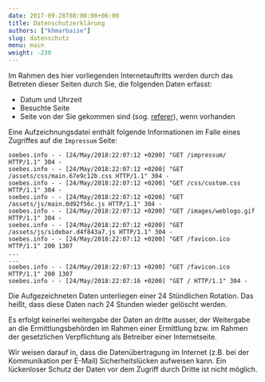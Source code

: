 ```yaml
---
date: 2017-09-28T08:00:00+06:00
title: Datenschutzerklärung
authors: ["khmarbaise"]
slug: datenschutz
menu: main
weight: -230
---
```

Im Rahmen des hier vorliegenden Internetauftritts werden durch das Betreten dieser Seiten durch Sie, die folgenden Daten erfasst:

 * Datum und Uhrzeit
 * Besuchte Seite
 * Seite von der Sie gekommen sind (sog. [referer](https://de.wikipedia.org/wiki/Referrer)), wenn vorhanden

Eine Aufzeichnungsdatei enthält folgende Informationen im Falle eines Zugriffes
auf die `Impressum` Seite:
```
soebes.info - - [24/May/2018:22:07:12 +0200] "GET /impressum/ HTTP/1.1" 304 -
soebes.info - - [24/May/2018:22:07:12 +0200] "GET /assets/css/main.67e9c12b.css HTTP/1.1" 304 -
soebes.info - - [24/May/2018:22:07:12 +0200] "GET /css/custom.css HTTP/1.1" 304 -
soebes.info - - [24/May/2018:22:07:12 +0200] "GET /assets/js/main.0d92f56c.js HTTP/1.1" 304 -
soebes.info - - [24/May/2018:22:07:12 +0200] "GET /images/weblogo.gif HTTP/1.1" 304 -
soebes.info - - [24/May/2018:22:07:12 +0200] "GET /assets/js/sidebar.d4f843a7.js HTTP/1.1" 304 -
soebes.info - - [24/May/2018:22:07:12 +0200] "GET /favicon.ico HTTP/1.1" 200 1307
...
...
soebes.info - - [24/May/2018:22:07:13 +0200] "GET /favicon.ico HTTP/1.1" 200 1307
soebes.info - - [24/May/2018:22:07:16 +0200] "GET / HTTP/1.1" 304 -
```

Die Aufgezeichneten Daten unterliegen einer 24 Stündlichen Rotation. Das heißt, dass
diese Daten nach 24 Stunden wieder gelöscht werden.

Es erfolgt keinerlei weitergabe der Daten an dritte ausser, der Weitergabe an
die Ermittlungsbehörden im Rahmen einer Ermittlung bzw. im Rahmen der
gesetzlichen Verpflichtung als Betreiber einer Internetseite.

Wir weisen darauf in, dass die Datenübertragung im Internet (z.B. bei der Kommunikation per E-Mail) Sicherheitslücken aufweisen kann. Ein lückenloser Schutz
der Daten vor dem Zugriff durch Dritte ist nicht möglich.
